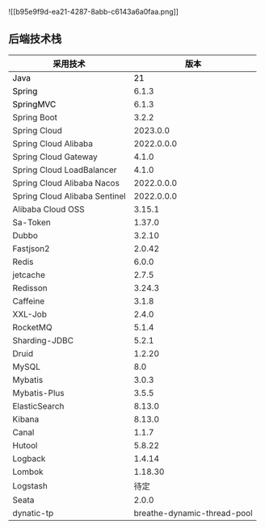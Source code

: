 ![[b95e9f9d-ea21-4287-8abb-c6143a6a0faa.png]]

## 后端技术栈
| <font style="color:rgb(0, 0, 0);">采用技术</font> | <font style="color:rgb(0, 0, 0);">版本</font> |
| --- | --- |
| <font style="color:rgb(0, 0, 0);">Java</font> | <font style="color:rgb(0, 0, 0);">21</font> |
| <font style="color:rgb(0, 0, 0);">Spring</font> | <font style="color:rgb(38, 38, 38);">6.1.3</font> |
| <font style="color:rgb(0, 0, 0);">SpringMVC</font> | <font style="color:rgb(38, 38, 38);">6.1.3</font> |
| <font style="color:rgb(38, 38, 38);">Spring Boot</font> | <font style="color:rgb(38, 38, 38);">3.2.2</font> |
| <font style="color:rgb(38, 38, 38);">Spring Cloud</font> | <font style="color:rgb(38, 38, 38);">2023.0.0</font> |
| <font style="color:rgb(38, 38, 38);">Spring Cloud Alibaba</font> | <font style="color:rgb(38, 38, 38);">2022.0.0.0</font> |
| <font style="color:rgb(38, 38, 38);">Spring Cloud Gateway</font> | <font style="color:rgb(38, 38, 38);">4.1.0</font> |
| <font style="color:rgb(38, 38, 38);">Spring Cloud LoadBalancer</font> | <font style="color:rgb(38, 38, 38);">4.1.0</font> |
| <font style="color:rgb(38, 38, 38);">Spring Cloud Alibaba Nacos</font> | <font style="color:rgb(38, 38, 38);">2022.0.0.0</font> |
| <font style="color:rgb(38, 38, 38);">Spring Cloud Alibaba Sentinel</font> | <font style="color:rgb(38, 38, 38);">2022.0.0.0</font> |
| <font style="color:rgb(38, 38, 38);">Alibaba Cloud OSS</font> | <font style="color:rgb(38, 38, 38);">3.15.1</font> |
| <font style="color:rgb(38, 38, 38);">Sa-Token</font> | <font style="color:rgb(38, 38, 38);">1.37.0</font> |
| <font style="color:rgb(38, 38, 38);">Dubbo</font> | <font style="color:rgb(38, 38, 38);">3.2.10</font> |
| <font style="color:rgb(38, 38, 38);">Fastjson2</font> | <font style="color:rgb(38, 38, 38);">2.0.42</font> |
| <font style="color:rgb(38, 38, 38);">Redis</font> | <font style="color:rgb(38, 38, 38);">6.0.0</font> |
| <font style="color:rgb(38, 38, 38);">jetcache</font> | <font style="color:rgb(38, 38, 38);">2.7.5</font> |
| <font style="color:rgb(38, 38, 38);">Redisson</font> | <font style="color:rgb(38, 38, 38);">3.24.3</font> |
| <font style="color:rgb(38, 38, 38);">Caffeine</font> | <font style="color:rgb(38, 38, 38);">3.1.8</font> |
| <font style="color:rgb(38, 38, 38);">XXL-Job</font> | <font style="color:rgb(38, 38, 38);">2.4.0</font> |
| <font style="color:rgb(38, 38, 38);">RocketMQ</font> | <font style="color:rgb(38, 38, 38);">5.1.4</font> |
| <font style="color:rgb(38, 38, 38);">Sharding-JDBC</font> | <font style="color:rgb(38, 38, 38);">5.2.1</font> |
| <font style="color:rgb(38, 38, 38);">Druid</font> | <font style="color:rgb(38, 38, 38);">1.2.20</font> |
| <font style="color:rgb(38, 38, 38);">MySQL</font> | <font style="color:rgb(38, 38, 38);">8.0</font> |
| <font style="color:rgb(38, 38, 38);">Mybatis</font> | <font style="color:rgb(38, 38, 38);">3.0.3</font> |
| <font style="color:rgb(38, 38, 38);">Mybatis-Plus</font> | <font style="color:rgb(38, 38, 38);">3.5.5</font> |
| <font style="color:rgb(38, 38, 38);">ElasticSearch</font> | <font style="color:rgb(38, 38, 38);">8.13.0</font> |
| <font style="color:rgb(38, 38, 38);">Kibana</font> | <font style="color:rgb(38, 38, 38);">8.13.0</font> |
| <font style="color:rgb(38, 38, 38);">Canal</font> | <font style="color:rgb(38, 38, 38);">1.1.7</font> |
| <font style="color:rgb(38, 38, 38);">Hutool</font> | <font style="color:rgb(38, 38, 38);">5.8.22</font> |
| <font style="color:rgb(38, 38, 38);">Logback</font> | <font style="color:rgb(38, 38, 38);">1.4.14</font> |
| <font style="color:rgb(38, 38, 38);">Lombok</font> | <font style="color:rgb(38, 38, 38);">1.18.30</font> |
| <font style="color:rgb(38, 38, 38);">Logstash</font> | <font style="color:rgb(38, 38, 38);">待定</font> |
| <font style="color:rgb(38, 38, 38);">Seata</font> | <font style="color:rgb(38, 38, 38);">2.0.0</font> |
| <font style="color:rgb(38, 38, 38);">dynatic-tp</font> | <font style="color:rgb(38, 38, 38);">breathe-dynamic-thread-pool</font> |





